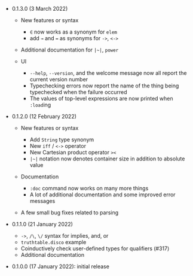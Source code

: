 * 0.1.3.0 (3 March 2022)

  - New features or syntax
      - `∈` now works as a synonym for `elem`
      - add `→` and `↔` as synonyms for `->`, `<->`

  - Additional documentation for `|~|`, `power`

  - UI
      - `--help`, `--version`, and the welcome message now all report
        the current version number
      - Typechecking errors now report the name of the thing being
        typechecked when the failure occurred
      - The values of top-level expressions are now printed when
        `:load`ing

* 0.1.2.0 (12 February 2022)

  - New features or syntax
      - Add `String` type synonym
      - New `iff` / `<->` operator
      - New Cartesian product operator `><`
      - `|~|` notation now denotes container size in addition to
        absolute value

  - Documentation
      - `:doc` command now works on many more things
      - A lot of additional documentation and some improved error
        messages

  - A few small bug fixes related to parsing

* 0.1.1.0 (21 January 2022)

  - `->`, `/\`, `\/` syntax for implies, and, or
  - `truthtable.disco` example
  - Coinductively check user-defined types for qualifiers (#317)
  - Additional documentation

* 0.1.0.0 (17 January 2022): initial release
